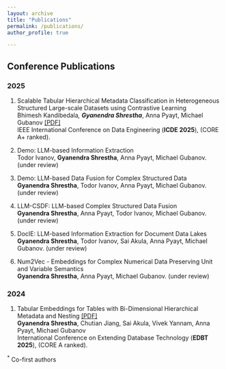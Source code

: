 ```yaml
---
layout: archive
title: "Publications"
permalink: /publications/
author_profile: true

---
```


## Conference Publications

### 2025
1. Scalable Tabular Hierarchical Metadata Classification in Heterogeneous Structured Large-scale Datasets using Contrastive Learning <br>
Bhimesh Kandibedala<sup>*</sup>, **Gyanendra Shrestha**<sup>*</sup>, Anna Pyayt, Michael Gubanov [\[PDF\]](https://drive.google.com/file/d/1ve_e6vD7Hpc3hHiEoQR3tkjeSiG6IriZ/view?usp=sharing) <br>
IEEE International Conference on Data Engineering (**ICDE 2025**), (CORE A+ ranked).

2. Demo: LLM-based Information Extraction <br>
Todor Ivanov, **Gyanendra Shrestha**, Anna Pyayt, Michael Gubanov. (under review)

3. Demo: LLM-based Data Fusion for Complex Structured Data <br>
**Gyanendra Shrestha**, Todor Ivanov, Anna Pyayt, Michael Gubanov. (under review)

4. LLM-CSDF: LLM-based Complex Structured Data Fusion <br>
**Gyanendra Shrestha**, Anna Pyayt, Todor Ivanov, Michael Gubanov. (under review)

5. DocIE: LLM-based Information Extraction for Document Data Lakes <br>
**Gyanendra Shrestha**, Todor Ivanov, Sai Akula, Anna Pyayt, Michael Gubanov. (under review)

6. Num2Vec - Embeddings for Complex Numerical Data Preserving Unit and Variable Semantics <br>
**Gyanendra Shrestha**, Anna Pyayt, Michael Gubanov. (under review)

### 2024

1. Tabular Embeddings for Tables with Bi-Dimensional Hierarchical Metadata and Nesting [\[PDF\]](https://openproceedings.org/2025/conf/edbt/paper-23.pdf) <br>
**Gyanendra Shrestha**, Chutian Jiang, Sai Akula, Vivek Yannam, Anna Pyayt, Michael Gubanov <br>
International Conference on Extending Database Technology (**EDBT 2025**),  (CORE A ranked).




<sup>*</sup> Co-first authors
